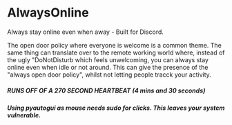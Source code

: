 # AlwaysOnline

Always stay online even when away - Built for Discord.



The open door policy where everyone is welcome is a common theme. The same thing can translate over to the remote working world where, instead of the ugly "DoNotDisturb which feels unwelcoming, you can always stay online even when idle or not around. This can give the presence of the "always open door policy", whilst not letting people tracck your activity. 


##### RUNS OFF OF A 270 SECOND HEARTBEAT (4 mins and 30 seconds)
##### Using pyautogui as mouse needs sudo for clicks. This leaves your system vulnerable.
